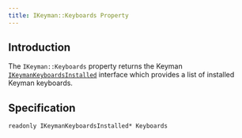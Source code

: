 ```yaml
---
title: IKeyman::Keyboards Property
---
```


## Introduction

The `IKeyman::Keyboards` property returns the Keyman
[`IKeymanKeyboardsInstalled`](../IKeymanKeyboardsInstalled) interface
which provides a list of installed Keyman keyboards.

## Specification

``` clike
readonly IKeymanKeyboardsInstalled* Keyboards
```
